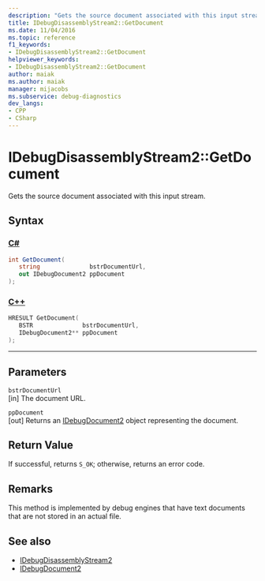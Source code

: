 ```yaml
---
description: "Gets the source document associated with this input stream."
title: IDebugDisassemblyStream2::GetDocument
ms.date: 11/04/2016
ms.topic: reference
f1_keywords:
- IDebugDisassemblyStream2::GetDocument
helpviewer_keywords:
- IDebugDisassemblyStream2::GetDocument
author: maiak
ms.author: maiak
manager: mijacobs
ms.subservice: debug-diagnostics
dev_langs:
- CPP
- CSharp
---
```

# IDebugDisassemblyStream2::GetDocument

Gets the source document associated with this input stream.

## Syntax

### [C#](#tab/csharp)
```csharp
int GetDocument( 
   string              bstrDocumentUrl,
   out IDebugDocument2 ppDocument
);
```
### [C++](#tab/cpp)
```cpp
HRESULT GetDocument( 
   BSTR              bstrDocumentUrl,
   IDebugDocument2** ppDocument
);
```
---

## Parameters
`bstrDocumentUrl`\
[in] The document URL.

`ppDocument`\
[out] Returns an [IDebugDocument2](../../../extensibility/debugger/reference/idebugdocument2.md) object representing the document.

## Return Value
 If successful, returns `S_OK`; otherwise, returns an error code.

## Remarks
 This method is implemented by debug engines that have text documents that are not stored in an actual file.

## See also
- [IDebugDisassemblyStream2](../../../extensibility/debugger/reference/idebugdisassemblystream2.md)
- [IDebugDocument2](../../../extensibility/debugger/reference/idebugdocument2.md)
